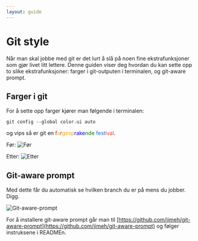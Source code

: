 ```yaml
---
layout: guide
---
```


# Git style

Når man skal jobbe med git er det lurt å slå på noen fine ekstrafunksjoner som gjør livet litt lettere.
Denne guiden viser deg hvordan du kan sette opp to slike ekstrafunksjoner: farger i git-outputen i terminalen, og git-aware prompt.

## Farger i git

For å sette opp farger kjører man følgende i terminalen:
```
git config --global color.ui auto
```
og vips så er git en <span style="color:red">f</span><span style="color:chartreuse;">a</span><span style="color:brown;">r</span><span style="color:orange;">gesp</span><span style="color:blue;">rake</span><span style="color:green;">nde</span> <span style="color:#26c;">fest</span><span style="color:#f32;">ival</span>.

Før:
![Før](http://i.imgur.com/ztZDgfW.png)

Etter:
![Etter](http://i.imgur.com/du6wYaX.png)

## Git-aware prompt

Med dette får du automatisk se hvilken branch du er på mens du jobber. Digg.

![Git-aware-prompt](https://raw.github.com/jimeh/git-aware-prompt/master/preview.png)

For å installere git-aware prompt går man til [https://github.com/jimeh/git-aware-prompt](https://github.com/jimeh/git-aware-prompt) og følger instruksene i READMEn.
